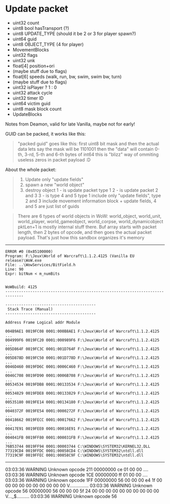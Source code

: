 # Update packet

- uint32 count
- uint8 bool hasTransport (?)
- uint8 UPDATE_TYPE (should it be 2 or 3 for player spawn?)
- uint64 guid
- uint8 OBJECT_TYPE (4 for player)
- MovementBlocks
- uint32 flags
- uint32 unk
- float[4] position+ori
- (maybe stuff due to flags)
- float[6] speeds (walk, run, bw, swim, swim bw, turn)
- (maybe stuff due to flags)
- uint32 isPlayer ? 1 : 0
- uint32 attack cycle
- uint32 timer ID
- uint64 victim guid
- uint8 mask block count
- UpdateBlocks

Notes from Deamon, valid for late Vanilla, maybe not for early!

GUID can be packed, it works like this:

> "packed guid" goes like this: first uint8 bit mask and then the actual data
> lets say the mask will be 1101001
> then the "data" will contain 0-th, 3-rd, 5-th and 6-th bytes of int64
> this is "blizz" way of ommiting useless zeros in packet payload :D

About the whole packet:

> 1. Update only "update fields"
> 2. spawn a new "world object"
> 3. destroy object
>    1 - is update packet type 1
>    2 - is update packet 2 and 3
>    3 - is type 4 and 5
>    type 1 include only "update fields", type 2 and 3 include movement information
>    block + update fields, 4 and 5 are just list of guids

> There are 6 types of world objects in WoW: world_object, world_unit,
> world_player, world_gameobject, world_corpse, world_dynamicobject pktLen+1 is
> mostly internal stuff there. Buf array starts with packet length, then 2 bytes
> of opcode, and then goes the actual packet payload. That's just how this
> sandbox organizes it's memory

---

```
ERROR #0 (0x85100000)
Program: F:\Jeux\World of Warcraft\1.1.2.4125 (Vanilla EU release)\WoW.exe
File: ..\WowServices/BitField.h
Line: 90
Expr: bitNum < m_numBits


WoWBuild: 4125
------------------------------------------------------------------------------

----------------------------------------
 Stack Trace (Manual)
----------------------------------------

Address Frame Logical addr Module

004B9AE1 0019FC08 0001:000B8AE1 F:\Jeux\World of Warcraft\1.1.2.4125 ...
004999F6 0019FC20 0001:000989F6 F:\Jeux\World of Warcraft\1.1.2.4125 ...
005D864F 0019FC3C 0001:001D764F F:\Jeux\World of Warcraft\1.1.2.4125 ...
005D878D 0019FC50 0001:001D778D F:\Jeux\World of Warcraft\1.1.2.4125 ...
0046D460 0019FD6C 0001:0006C460 F:\Jeux\World of Warcraft\1.1.2.4125 ...
0046C708 0019FD90 0001:0006B708 F:\Jeux\World of Warcraft\1.1.2.4125 ...
00534534 0019FDB8 0001:00133534 F:\Jeux\World of Warcraft\1.1.2.4125 ...
00534829 0019FDE8 0001:00133829 F:\Jeux\World of Warcraft\1.1.2.4125 ...
00535180 0019FE14 0001:00134180 F:\Jeux\World of Warcraft\1.1.2.4125 ...
0040372F 0019FE54 0001:0000272F F:\Jeux\World of Warcraft\1.1.2.4125 ...
00418662 0019FECC 0001:00017662 F:\Jeux\World of Warcraft\1.1.2.4125 ...
00417E91 0019FEE0 0001:00016E91 F:\Jeux\World of Warcraft\1.1.2.4125 ...
004041FB 0019FF80 0001:000031FB F:\Jeux\World of Warcraft\1.1.2.4125 ...
76B53744 0019FF94 0001:00003744 C:\WINDOWS\SYSTEM32\KERNEL32.DLL
77319CD4 0019FFDC 0001:00058CD4 C:\WINDOWS\SYSTEM32\ntdll.dll
77319C9F 0019FFEC 0001:00058C9F C:\WINDOWS\SYSTEM32\ntdll.dll
```

---

03:03:36 WARNING Unknown opcode 211
00000000 ce 01 00 00 ....
03:03:36 WARNING Unknown opcode 1CE
00000000 ff 01 00 00 ....
03:03:36 WARNING Unknown opcode 1FF
00000000 56 00 00 00 e4 1f 00 00 00 00 00 00 00 00 00 00 V...............
03:03:36 WARNING Unknown opcode 56
00000000 56 00 00 00 5f 24 00 00 00 00 00 00 00 00 00 00 V...\_$..........
03:03:36 WARNING Unknown opcode 56
